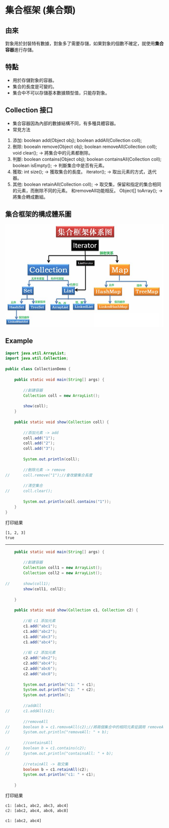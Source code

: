 # 集合框架 (集合類)

## 由來
對象用於封裝特有數據，對象多了需要存儲，如果對象的個數不確定，就使用**集合容器**進行存儲。

## 特點
- 用於存儲對象的容器。
- 集合的長度是可變的。
- 集合中不可以存儲基本數據類型值，只能存對象。

## Collection 接口
- 集合容器因為內部的數據結構不同，有多種具體容器。
- 常見方法
1. 添加:
boolean add(Object obj);
boolean addAll(Collection coll);
2. 刪除:
booealn remove(Object obj);
boolean removeAll(Collection coll);
void clear(); -> 將集合中的元素都刪除。
3. 判斷:
boolean contains(Object obj);
boolean containsAll(Collection coll);
boolean isEmpty(); -> 判斷集合中是否有元素。
4. 獲取:
int size(); -> 獲取集合的長度。
iterator(); -> 取出元素的方式，迭代器。
5. 其他:
boolean retainAll(Collection coll); -> 取交集，保留和指定的集合相同的元素，而刪除不同的元素。
和removeAll功能相反。
Object[] toArray(); -> 將集合轉成數組。

## 集合框架的構成體系圖
![](https://github.com/jack870131/Markdown-Pic/blob/master/Picture/Collection.jpg)

## Example
```java
import java.util.ArrayList;
import java.util.Collection;

public class CollectionDemo {

	public static void main(String[] args) {
		
		//創建容器
		Collection coll = new ArrayList();
		
		show(coll);
	}
	
	public static void show(Collection coll) {
		
		//添加元素 -> add
		coll.add("1");
		coll.add("2");
		coll.add("3");
		
		System.out.println(coll);
		
		//刪除元素 -> remove
//		coll.remove("1");//會改變集合長度
		
		//清空集合
//		coll.clear();
		
		System.out.println(coll.contains("1"));
	}
}
```
打印結果
```
[1, 2, 3]
true
```
---
```java
	public static void main(String[] args) {
		
		//創建容器
		Collection coll1 = new ArrayList();
		Collection coll2 = new ArrayList();
		
//		show(coll1);
		show(coll1, coll2);
		
	}
	
	public static void show(Collection c1, Collection c2) {
		
		//給 c1 添加元素
		c1.add("abc1");
		c1.add("abc2");
		c1.add("abc3");
		c1.add("abc4");
		
		//給 c2 添加元素
		c2.add("abc2");
		c2.add("abc4");
		c2.add("abc6");
		c2.add("abc8");
		
		System.out.println("c1: " + c1);
		System.out.println("c2: " + c2);
		System.out.println();

		//addAll
//		c1.addAll(c2);
		
		//removeAll
//		boolean b = c1.removeAll(c2);//將兩個集合中的相同元素從調用 removeAll 的集合中刪除
//		System.out.println("removeAll: " + b);
		
		//containsAll
//		boolean b = c1.contains(c2);
//		System.out.println("containsAll: " + b);
		
		//retainAll -> 取交集
		boolean b = c1.retainAll(c2);
		System.out.println("c1: " + c1);
		
	}
```
打印結果
```
c1: [abc1, abc2, abc3, abc4]
c2: [abc2, abc4, abc6, abc8]

c1: [abc2, abc4]
```
